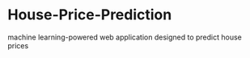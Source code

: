 # House-Price-Prediction
 machine learning-powered web application designed to predict house prices
